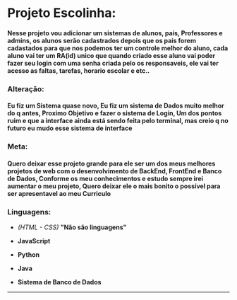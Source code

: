 # Projeto Escolinha:

#### Nesse projeto vou adicionar um sistemas de alunos, pais, Professores e admins, os alunos serão cadastrados depois que os pais forem cadastados para que nos podemos ter um controle melhor do aluno, cada aluno vai ter um RA(id) unico que quando criado esse aluno vai poder fazer seu login com uma senha criada pelo os responsaveis, ele vai ter acesso as faltas, tarefas, horario escolar e etc..

### Alteração:

#### Eu fiz um Sistema quase novo, Eu fiz um sistema de Dados muito melhor do q antes, Proximo Objetivo e fazer o sistema de Login, Um dos pontos ruim e que a interface ainda está sendo feita pelo terminal, mas creio q no futuro eu mudo esse sistema de interface

### Meta:

#### Quero deixar esse projeto grande para ele ser um dos meus melhores projetos de web com o desenvolvimento de BackEnd, FrontEnd e Banco de Dados, Conforme os meu conhecimentos e estudo sempre irei aumentar o meu projeto, Quero deixar ele o mais bonito o possível para ser apresentavel ao meu Curriculo

### Linguagens: 

- *(HTML - CSS)* **"Não são linguagens"** 

- **JavaScript**

- **Python**

- **Java**

- **Sistema de Banco de Dados**

---
